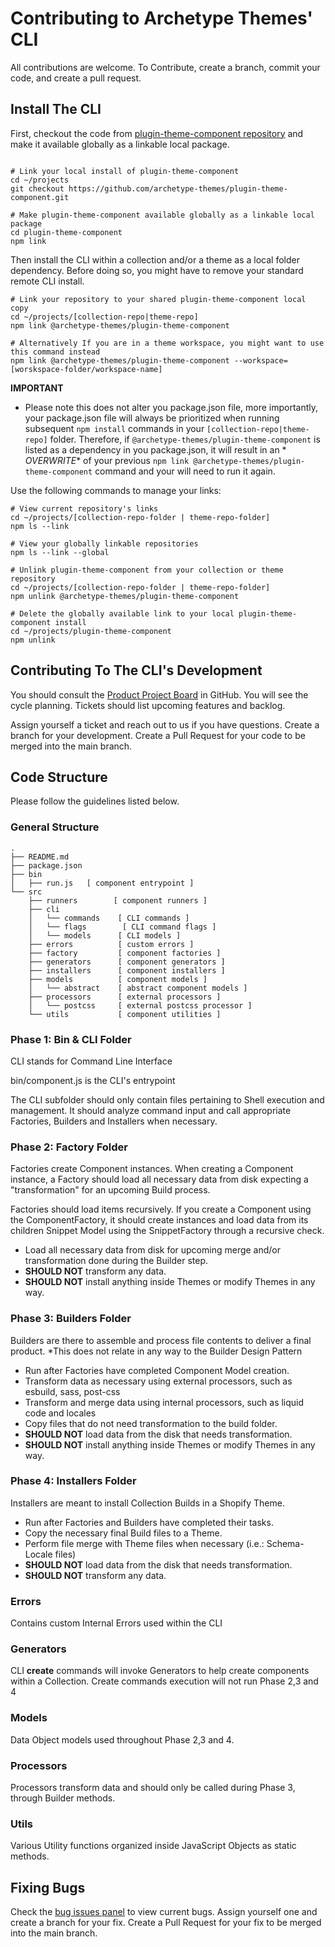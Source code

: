 # Contributing to Archetype Themes' CLI

All contributions are welcome. To Contribute, create a branch, commit your code, and create a pull request.

## Install The CLI

First, checkout the code
from [plugin-theme-component repository](https://github.com/archetype-themes/plugin-theme-component) and make it
available globally as a linkable local package.

```shell

# Link your local install of plugin-theme-component
cd ~/projects
git checkout https://github.com/archetype-themes/plugin-theme-component.git

# Make plugin-theme-component available globally as a linkable local package
cd plugin-theme-component
npm link
```

Then install the CLI within a collection and/or a theme as a local folder dependency. Before doing so, you might have to
remove your standard remote CLI install.

```shell
# Link your repository to your shared plugin-theme-component local copy
cd ~/projects/[collection-repo|theme-repo]
npm link @archetype-themes/plugin-theme-component

# Alternatively If you are in a theme workspace, you might want to use this command instead
npm link @archetype-themes/plugin-theme-component --workspace=[worskspace-folder/workspace-name]
```

**IMPORTANT**

- Please note this does not alter you package.json file, more importantly, your package.json file will always be
  prioritized when running subsequent `npm install` commands in your `[collection-repo|theme-repo]` folder. Therefore,
  if `@archetype-themes/plugin-theme-component` is listed as a dependency in you package.json, it will result in an *
  *OVERWRITE** of
  your previous `npm link @archetype-themes/plugin-theme-component` command and your will need to run it again.

Use the following commands to manage your links:

```shell
# View current repository's links
cd ~/projects/[collection-repo-folder | theme-repo-folder]
npm ls --link

# View your globally linkable repositories
npm ls --link --global

# Unlink plugin-theme-component from your collection or theme repository
cd ~/projects/[collection-repo-folder | theme-repo-folder]
npm unlink @archetype-themes/plugin-theme-component

# Delete the globally available link to your local plugin-theme-component install
cd ~/projects/plugin-theme-component
npm unlink

```

## Contributing To The CLI's Development

You should consult the [Product Project Board](https://github.com/orgs/archetype-themes/projects/43) in GitHub. You will
see the cycle planning. Tickets should list upcoming features and backlog.

Assign yourself a ticket and reach out to us if you have questions. Create a branch for your development. Create a Pull
Request for your code to be merged into the main branch.

## Code Structure

Please follow the guidelines listed below.

### General Structure

```shell
.
├── README.md
├── package.json
├── bin
│   ├── run.js   [ component entrypoint ]
└── src
    ├── runners        [ component runners ]
    ├── cli
    │   └── commands    [ CLI commands ]
    │   └── flags        [ CLI command flags ]
    │   └── models      [ CLI models ]
    ├── errors          [ custom errors ]
    ├── factory         [ component factories ]
    ├── generators      [ component generators ]
    ├── installers      [ component installers ]
    ├── models          [ component models ]
    │   └── abstract    [ abstract component models ]
    ├── processors      [ external processors ]
    │   └── postcss     [ external postcss processor ]
    └── utils           [ component utilities ]

```

### Phase 1: Bin & CLI Folder

CLI stands for Command Line Interface

bin/component.js is the CLI's entrypoint

The CLI subfolder should only contain files pertaining to Shell execution and management. It should analyze command
input and call appropriate Factories, Builders and Installers when necessary.

### Phase 2: Factory Folder

Factories create Component instances. When creating a Component instance, a Factory should load all necessary data from
disk expecting a "transformation" for an upcoming Build process.

Factories should load items recursively. If you create a Component using the ComponentFactory, it should create
instances
and load data from its children Snippet Model using the SnippetFactory through a recursive check.

- Load all necessary data from disk for upcoming merge and/or transformation done during the Builder step.
- **SHOULD NOT** transform any data.
- **SHOULD NOT** install anything inside Themes or modify Themes in any way.

### Phase 3: Builders Folder

Builders are there to assemble and process file contents to deliver a final product.
*This does not relate in any way to the Builder Design Pattern

- Run after Factories have completed Component Model creation.
- Transform data as necessary using external processors, such as esbuild, sass, post-css
- Transform and merge data using internal processors, such as liquid code and locales
- Copy files that do not need transformation to the build folder.
- **SHOULD NOT** load data from the disk that needs transformation.
- **SHOULD NOT** install anything inside Themes or modify Themes in any way.

### Phase 4: Installers Folder

Installers are meant to install Collection Builds in a Shopify Theme.

- Run after Factories and Builders have completed their tasks.
- Copy the necessary final Build files to a Theme.
- Perform file merge with Theme files when necessary (i.e.: Schema-Locale files)
- **SHOULD NOT** load data from the disk that needs transformation.
- **SHOULD NOT** transform any data.

### Errors

Contains custom Internal Errors used within the CLI

### Generators

CLI **create** commands will invoke Generators to help create components within a Collection.
Create commands execution will not run Phase 2,3 and 4

### Models

Data Object models used throughout Phase 2,3 and 4.

### Processors

Processors transform data and should only be called during Phase 3, through Builder methods.

### Utils

Various Utility functions organized inside JavaScript Objects as static methods.

## Fixing Bugs

Check
the [bug issues panel](https://github.com/archetype-themes/plugin-theme-component/issues?q=is%3Aopen+is%3Aissue+label%3Abug)
to view current bugs. Assign yourself one and create a branch for your fix. Create a Pull Request for your fix to be
merged into the main branch.

